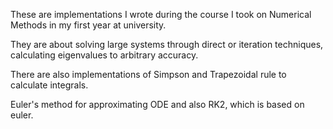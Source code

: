 These are implementations I wrote during the course I took on Numerical Methods in my first year at university.

They are about solving large systems through direct or iteration techniques, calculating eigenvalues to arbitrary accuracy.

There are also implementations of Simpson and Trapezoidal rule to calculate integrals.

Euler's method for approximating ODE and also RK2, which is based on euler.

